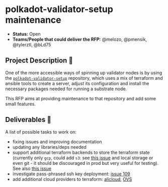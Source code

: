 # polkadot-validator-setup maintenance

* **Status:** Open
* **Teams/People that could deliver the RFP:** @melozo, @pmensik, @tylerztl, @bLd75

## Project Description :page_facing_up: 

One of the more accessible ways of spinning up validator nodes is by using the [`polkadot-validator-setup`](https://github.com/w3f/polkadot-validator-setup) repository, which uses a mix of terraform and ansible tools to create a server, adjust its configuration and install the necessary packages needed for running a substrate node.

This RFP aims at providing maintenance to that repository and add some small features.

## Deliverables :nut_and_bolt:

A list of possible tasks to work on:
- fixing issues and improving documentation
- updating any libraries/deps needed
- support additional terraform backends to store the terraform state (currently only `gcp`, could add `s3`: see [this issue](https://github.com/w3f/polkadot-validator-setup/issues/108) and local storage or even git - it should be discouraged in prod but very useful for testing). See also [this issue](https://github.com/w3f/polkadot-validator-setup/issues/7)
- investigate pass-phrased ssh key deployment: [issue 109](https://github.com/w3f/polkadot-validator-setup/issues/109)
- add additional cloud providers to terraform: [alicloud](https://github.com/w3f/polkadot-validator-setup/issues/111), [OVS](https://github.com/w3f/polkadot-validator-setup/issues/116)

